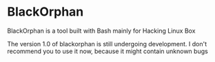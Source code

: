 # BlackOrphan
BlackOrphan is a tool built with Bash mainly for Hacking Linux Box

The version 1.0 of blackorphan is still undergoing development. I don't recommend you to use it now, because it might contain unknown bugs
